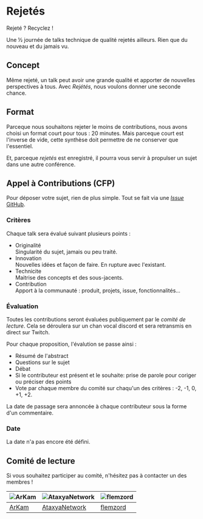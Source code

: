 # Rejetés

Rejeté ? Recyclez !

Une ½ journée de talks technique de qualité rejetés ailleurs.
Rien que du nouveau et du jamais vu.

## Concept

Même rejeté, un talk peut avoir une grande qualité et apporter de nouvelles perspectives à tous.
Avec _Rejétés_, nous voulons donner une seconde chance.

## Format

Parceque nous souhaitons rejeter le moins de contributions, nous avons choisi un format court pour tous : 20 minutes.
Mais parceque court est l'inverse de vide, cette synthèse doit permettre de ne conserver que l'essentiel.

Et, parceque _rejetés_ est enregistré, il pourra vous servir à propulser un sujet dans une autre conférence.

## Appel à Contributions (CFP)

Pour déposer votre sujet, rien de plus simple.
Tout se fait via une [_Issue_ GitHub](https://github.com/rejetes/CFP/issues/new?assignees=&labels=proposition&template=proposition.yaml).

### Critères

Chaque talk sera évalué suivant plusieurs points :

- Originalité  
  Singularité du sujet, jamais ou peu traité.
- Innovation  
  Nouvelles idées et façon de faire. En rupture avec l'existant.
- Technicite  
  Maitrise des concepts et des sous-jacents.
- Contribution  
  Apport à la communauté : produit, projets, issue, fonctionnalités…

### Évaluation

Toutes les contributions seront évaluées publiquement par le _comité de lecture_.
Cela se déroulera sur un chan vocal discord et sera retransmis en direct sur Twitch.

Pour chaque proposition, l'évalution se passe ainsi :

- Résumé de l'abstract
- Questions sur le sujet
- Débat
- Si le contributeur est présent et le souhaite: prise de parole pour coriger ou préciser des points
- Vote par chaque membre du comité sur chaqu'un des critères :  -2, -1, 0, +1, +2.

La date de passage sera annoncée à chaque contributeur sous la forme d'un commentaire.

### Date

La date n'a pas encore été défini. 

## Comité de lecture

Si vous souhaitez participer au comité, n'hésitez pas à contacter un des membres !

| ![ArKam](https://avatars.githubusercontent.com/ArKam?v=2&s=200) | ![AtaxyaNetwork](https://avatars.githubusercontent.com/AtaxyaNetwork?v=2&s=200) | ![flemzord](https://avatars.githubusercontent.com/flemzord?v=2&s=200)  |
| --- | --- | ---- |
| [ArKam](https://github.com/ArKam) | [AtaxyaNetwork](https://github.com/AtaxyaNetwork) | [flemzord](https://github.com/flemzord) |
